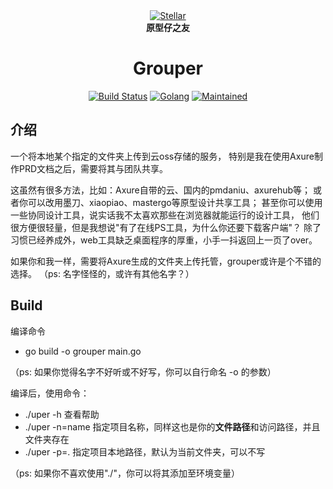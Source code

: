 
<div align="center">
<a href=""><img alt="Stellar" src="http://prd.occo.pro/grouper/icon25.png" width="" /></a>
<br/>
<strong> 原型仔之友 </strong>
<h1>Grouper</h1>
</div>
<p align="center">
<a href=""><img alt="Build Status" src="https://circleci.com/gh/stellar/go.svg?style=shield" /></a>
<a href=""><img alt="Golang" src="https://img.shields.io/badge/Made%20with-Go-00ADD8.svg" /></a>
<a href=""><img alt="Maintained" src="https://img.shields.io/badge/Maintained%3F-yes-red.svg" /></a>
</p>

## 介绍
一个将本地某个指定的文件夹上传到云oss存储的服务，
特别是我在使用Axure制作PRD文档之后，需要将其与团队共享。

这虽然有很多方法，比如：Axure自带的云、国内的pmdaniu、axurehub等；
或者你可以改用墨刀、xiaopiao、mastergo等原型设计共享工具；
甚至你可以使用一些协同设计工具，说实话我不太喜欢那些在浏览器就能运行的设计工具，
他们很方便很轻量，但是我想说"有了在线PS工具，为什么你还要下载客户端"？
除了习惯已经养成外，web工具缺乏桌面程序的厚重，小手一抖返回上一页了over。

如果你和我一样，需要将Axure生成的文件夹上传托管，grouper或许是个不错的选择。
（ps: 名字怪怪的，或许有其他名字？）

## Build
编译命令
- go build -o grouper main.go

（ps: 如果你觉得名字不好听或不好写，你可以自行命名 -o 的参数）

编译后，使用命令：
- ./uper -h 查看帮助
- ./uper -n=name 指定项目名称，同样这也是你的**文件路径**和访问路径，并且文件夹存在
- ./uper -p=. 指定项目本地路径，默认为当前文件夹，可以不写

（ps: 如果你不喜欢使用"./"，你可以将其添加至环境变量）
